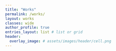 ```yaml
---
title: "Works"
permalink: /works/
layout: works
classes: wide
author_profile: true
entries_layout: list # list or grid	
header:
  overlay_image: # assets/images/header/cell.png
---
```


